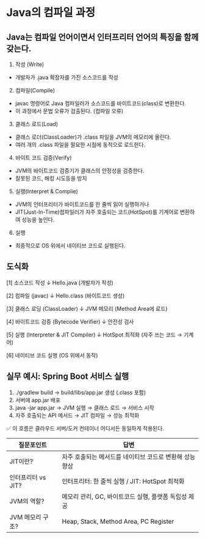 # Java의 컴파일 과정
## Java는 컴파일 언어이면서 인터프리터 언어의 특징을 함께 갖는다.
1. 작성 (Write)
- 개발자가 .java 확장자를 가진 소스코드를 작성
2. 컴파일(Compile)
- javac 명령어로 Java 컴파일러가 소스코드를 바이트코드(class)로 변환한다.
- 이 과정에서 문법 오류가 검출된다. (컴파일 오류)
3. 클래스 로드(Load)
- 클래스 로더(ClassLoader)가 .class 파일을 JVM의 메모리에 올린다.
- 여러 개의 .class 파일을 필요한 시점에 동적으로 로드한다.
4. 바이트 코드 검증(Verify)
- JVM의 바이트코드 검증기가 클래스의 안정성을 검증한다.
- 잘못된 코드, 해킹 시도등을 방지
5. 실행(Interpret & Complie)
- JVM의 인터프리터가 바이트코드를 한 줄씩 읽어 실행하거나
- JIT(Just-In-Time)컴파일러가 자주 호출되는 코드(HotSpot)를 기계어로 변환하여 성능을 높인다.
6. 실행
- 최종적으로 OS 위에서 네이티브 코드로 실행된다.


## 도식화
[1] 소스코드 작성
   ↓
Hello.java
(개발자가 작성)

[2] 컴파일 (javac)
   ↓
Hello.class
(바이트코드 생성)

[3] 클래스 로딩 (ClassLoader)
   ↓
JVM 메모리 (Method Area에 로드)

[4] 바이트코드 검증 (Bytecode Verifier)
   ↓
안전성 검사

[5] 실행 (Interpreter & JIT Compiler)
   ↓
HotSpot 최적화 (자주 쓰는 코드 → 기계어)

[6] 네이티브 코드 실행 (OS 위에서 동작)

## 실무 예시: Spring Boot 서비스 실행
1.	./gradlew build → build/libs/app.jar 생성 (.class 포함)
2.	서버에 app.jar 배포
3.	java -jar app.jar → JVM 실행 → 클래스 로드 → 서비스 시작
4.	자주 호출되는 API 메서드 → JIT 컴파일 → 성능 최적화

✅ 이 흐름은 클라우드 서버/도커 컨테이너 어디서든 동일하게 적용된다.

|질문포인트| 답변|
|-|-|
|JIT이란?|자주 호출되는 메서드를 네이티브 코드로 변환해 성능 향상|
|인터프리터 vs JIT?|인터프리터: 한 줄씩 실행 / JIT: HotSpot 최적화|
|JVM의 역할?|메모리 관리, GC, 바이트코드 실행, 플랫폼 독립성 제공|
|JVM 메모리 구조?|Heap, Stack, Method Area, PC Register|
